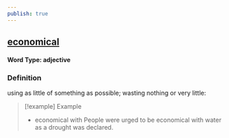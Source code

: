 ```yaml
---
publish: true
---
```

## [economical](https://dictionary.cambridge.org/dictionary/english/economical)

#### Word Type: adjective
### Definition
using as little of something as possible; wasting nothing or very little:

>[!example] Example
> - economical with People were urged to be economical with water as a drought was declared.
